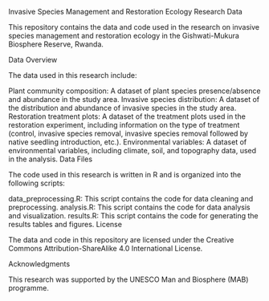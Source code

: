 Invasive Species Management and Restoration Ecology Research Data

This repository contains the data and code used in the research on invasive species management and restoration ecology in the Gishwati-Mukura Biosphere Reserve, Rwanda.

Data Overview

The data used in this research include:

Plant community composition: A dataset of plant species presence/absence and abundance in the study area.
Invasive species distribution: A dataset of the distribution and abundance of invasive species in the study area.
Restoration treatment plots: A dataset of the treatment plots used in the restoration experiment, including information on the type of treatment (control, invasive species removal, invasive species removal followed by native seedling introduction, etc.).
Environmental variables: A dataset of environmental variables, including climate, soil, and topography data, used in the analysis.
Data Files


The code used in this research is written in R and is organized into the following scripts:

data_preprocessing.R: This script contains the code for data cleaning and preprocessing.
analysis.R: This script contains the code for data analysis and visualization.
results.R: This script contains the code for generating the results tables and figures.
License

The data and code in this repository are licensed under the Creative Commons Attribution-ShareAlike 4.0 International License.

Acknowledgments

This research was supported by the UNESCO Man and Biosphere (MAB) programme.
